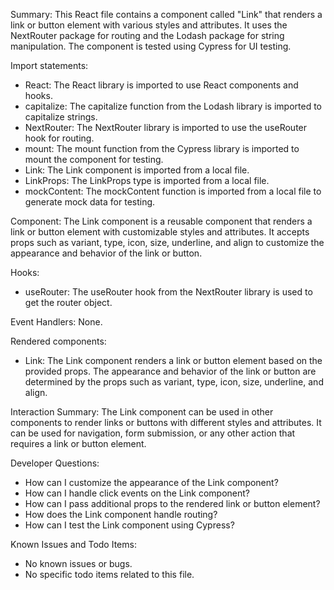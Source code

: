 Summary:
This React file contains a component called "Link" that renders a link or button element with various styles and attributes. It uses the NextRouter package for routing and the Lodash package for string manipulation. The component is tested using Cypress for UI testing.

Import statements:
- React: The React library is imported to use React components and hooks.
- capitalize: The capitalize function from the Lodash library is imported to capitalize strings.
- NextRouter: The NextRouter library is imported to use the useRouter hook for routing.
- mount: The mount function from the Cypress library is imported to mount the component for testing.
- Link: The Link component is imported from a local file.
- LinkProps: The LinkProps type is imported from a local file.
- mockContent: The mockContent function is imported from a local file to generate mock data for testing.

Component:
The Link component is a reusable component that renders a link or button element with customizable styles and attributes. It accepts props such as variant, type, icon, size, underline, and align to customize the appearance and behavior of the link or button.

Hooks:
- useRouter: The useRouter hook from the NextRouter library is used to get the router object.

Event Handlers:
None.

Rendered components:
- Link: The Link component renders a link or button element based on the provided props. The appearance and behavior of the link or button are determined by the props such as variant, type, icon, size, underline, and align.

Interaction Summary:
The Link component can be used in other components to render links or buttons with different styles and attributes. It can be used for navigation, form submission, or any other action that requires a link or button element.

Developer Questions:
- How can I customize the appearance of the Link component?
- How can I handle click events on the Link component?
- How can I pass additional props to the rendered link or button element?
- How does the Link component handle routing?
- How can I test the Link component using Cypress?

Known Issues and Todo Items:
- No known issues or bugs.
- No specific todo items related to this file.